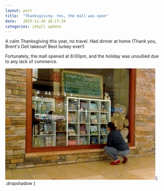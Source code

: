 ```yaml
---
layout: post
title:  "Thanksgiving- Yes, the mall was open"
date:   2015-11-26 18:17:34
categories: jekyll update
---
```

A calm Thanksgiving this year, no travel.  Had dinner at home (Thank you, Brent's Deli takeout!  Best turkey ever!)  

Fortunately, the mall opened at 6:00pm, and the holiday was unsullied due to any lack of commerce.  

![Woman window shopping](/images/2015-11-26-Thanksgiving/thanksgiving.png){: .dropshadow }  
